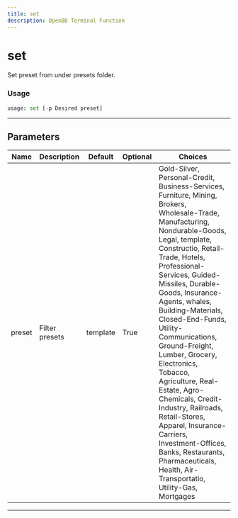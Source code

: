 ```yaml
---
title: set
description: OpenBB Terminal Function
---
```


# set

Set preset from under presets folder.

### Usage

```python
usage: set [-p Desired preset]
```

---

## Parameters

| Name | Description | Default | Optional | Choices |
| ---- | ----------- | ------- | -------- | ------- |
| preset | Filter presets | template | True | Gold-Silver, Personal-Credit, Business-Services, Furniture, Mining, Brokers, Wholesale-Trade, Manufacturing, Nondurable-Goods, Legal, template, Constructio, Retail-Trade, Hotels, Professional-Services, Guided-Missiles, Durable-Goods, Insurance-Agents, whales, Building-Materials, Closed-End-Funds, Utility-Communications, Ground-Freight, Lumber, Grocery, Electronics, Tobacco, Agriculture, Real-Estate, Agro-Chemicals, Credit-Industry, Railroads, Retail-Stores, Apparel, Insurance-Carriers, Investment-Offices, Banks, Restaurants, Pharmaceuticals, Health, Air-Transportatio, Utility-Gas, Mortgages |
---

